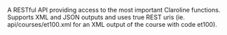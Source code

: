 A RESTful API providing access to the most important Claroline functions. Supports XML and JSON outputs and uses true REST uris (ie. api/courses/et100.xml for an XML output of the course with code et100).